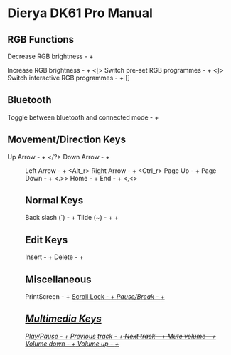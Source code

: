 # Dierya DK61 Pro Manual
## RGB Functions
Decrease RGB brightness - <Fn> + <p>
Increase RGB brightness - <Fn> + <[>
Switch pre-set RGB programmes - <fn> + <]>
Switch interactive RGB programmes - <Fn> + [\]

## Bluetooth
Toggle between bluetooth and connected mode - <Fn> + <space>

## Movement/Direction Keys
Up Arrow - <Fn> + </?>
Down Arrow - <Fn> + <Menu>
Left Arrow - <Fn> + <Alt_r>
Right Arrow - <Fn> + <Ctrl_r>
Page Up - <Fn> +<l>
Page Down - <Fn> + <.>>
Home - <Fn> + <k>
End - <Fn> + <,<>

## Normal Keys
Back slash (`) - <Fn> + <Esc>
Tilde (~) - <Fn> + <Shift> + <Esc>

## Edit Keys
Insert - <Fn> + <j>
Delete - <Fn> + <m>

## Miscellaneous
PrintScreen - <Fn> + <u>
Scroll Lock - <Fn> + <i>
Pause/Break - <Fn> + <o>

## Multimedia Keys
Play/Pause - <Fn>+<a>
Previous track - <Fn>+<s>
Next track - <Fn>+<d>
Mute volume - <Fn>+<f>
Volume down - <Fn>+<g>
Volume up - <Fn>+<h>
